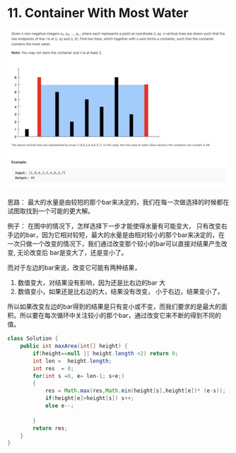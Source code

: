# 11. Container With Most Water

![](../../../.gitbook/assets/screen-shot-2019-08-16-at-10.03.14-am.png)

思路： 最大的水量是由较短的那个bar来决定的，我们在每一次做选择的时候都在试图取找到一个可能的更大解。

例子： 在图中的情况下，怎样选择下一步才能使得水量有可能变大， 只有改变右手边的bar，因为它相对较短，最大的水量是由相对较小的那个bar来决定的，在一次只做一个改变的情况下，我们通过改变那个较小的bar可以直接对结果产生改变, 无论改变后 bar是变大了，还是变小了。

而对于左边的bar来说，改变它可能有两种结果，

1. 数值变大，对结果没有影响，因为还是比右边的bar 大
2. 数值变小，如果还是比右边的大，结果没有改变， 小于右边，结果变小了。

所以如果改变左边的bar得到的结果是只有变小或不变，而我们要求的是最大的面积。所以要在每次循环中关注较小的那个bar，通过改变它来不断的得到不同的值。

```java
class Solution {
    public int maxArea(int[] height) {
        if(height==null || height.length <2) return 0;
        int len =  height.length; 
        int res  = 0;
        for(int s =0, e= len-1; s<e;)
        {
            res = Math.max(res,Math.min(height[s],height[e])* (e-s));
            if(height[e]>height[s]) s++;
            else e--;
            
        }
        return res;
    }
}
```

